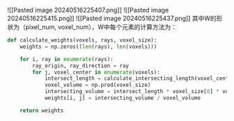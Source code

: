 ![[Pasted image 20240516225407.png]]
![[Pasted image 20240516225415.png]]
![[Pasted image 20240516225437.png]]
其中W的形状为（pixel_num, voxel_num），W中每个元素的计算方法为：
```python
def calculate_weights(voxels, rays, voxel_size):
    weights = np.zeros((len(rays), len(voxels)))

    for i, ray in enumerate(rays):
        ray_origin, ray_direction = ray
        for j, voxel_center in enumerate(voxels):
            intersect_length = calculate_intersecting_length(voxel_center, voxel_size, ray_origin, ray_direction)
            voxel_volume = np.prod(voxel_size)
            intersecting_volume = intersect_length * voxel_size[0] * voxel_size[1] * voxel_size[2] / ray_direction[2]
            weights[i, j] = intersecting_volume / voxel_volume

    return weights



```